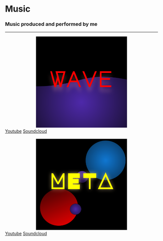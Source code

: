 # Music
### Music produced and performed by me
<hr>

<div align="center">
<img src="./albumart/wavew.svg" height="300em" width="300em"  />
</div>
<a href="">Youtube</a> <a href="">Soundcloud</a>


<br>
<br>

<div align="center">
<img src="./albumart/meta.svg" height="300em" width="300em"  />
</div>
<a href="">Youtube</a> <a href="">Soundcloud</a>
